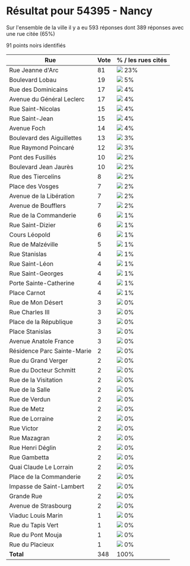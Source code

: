 # Résultat pour 54395 - Nancy

Sur l'ensemble de la ville il y a eu 593 réponses dont 389 réponses avec une rue citée (65%)

91 points noirs identifiés

| Rue | Vote | % / les rues cités|
|-----|------|-------------------|
| Rue Jeanne d'Arc | 81 | <img src="../../img/bar_23.gif" />&nbsp;23%|
| Boulevard Lobau | 19 | <img src="../../img/bar_5.gif" />&nbsp;5%|
| Rue des Dominicains | 17 | <img src="../../img/bar_4.gif" />&nbsp;4%|
| Avenue du Général Leclerc | 17 | <img src="../../img/bar_4.gif" />&nbsp;4%|
| Rue Saint-Nicolas | 15 | <img src="../../img/bar_4.gif" />&nbsp;4%|
| Rue Saint-Jean | 15 | <img src="../../img/bar_4.gif" />&nbsp;4%|
| Avenue Foch | 14 | <img src="../../img/bar_4.gif" />&nbsp;4%|
| Boulevard des Aiguillettes | 13 | <img src="../../img/bar_3.gif" />&nbsp;3%|
| Rue Raymond Poincaré | 12 | <img src="../../img/bar_3.gif" />&nbsp;3%|
| Pont des Fusillés | 10 | <img src="../../img/bar_2.gif" />&nbsp;2%|
| Boulevard Jean Jaurès | 10 | <img src="../../img/bar_2.gif" />&nbsp;2%|
| Rue des Tiercelins | 8 | <img src="../../img/bar_2.gif" />&nbsp;2%|
| Place des Vosges | 7 | <img src="../../img/bar_2.gif" />&nbsp;2%|
| Avenue de la Libération | 7 | <img src="../../img/bar_2.gif" />&nbsp;2%|
| Avenue de Boufflers | 7 | <img src="../../img/bar_2.gif" />&nbsp;2%|
| Rue de la Commanderie | 6 | <img src="../../img/bar_1.gif" />&nbsp;1%|
| Rue Saint-Dizier | 6 | <img src="../../img/bar_1.gif" />&nbsp;1%|
| Cours Léopold | 6 | <img src="../../img/bar_1.gif" />&nbsp;1%|
| Rue de Malzéville | 5 | <img src="../../img/bar_1.gif" />&nbsp;1%|
| Rue Stanislas | 4 | <img src="../../img/bar_1.gif" />&nbsp;1%|
| Rue Saint-Léon | 4 | <img src="../../img/bar_1.gif" />&nbsp;1%|
| Rue Saint-Georges | 4 | <img src="../../img/bar_1.gif" />&nbsp;1%|
| Porte Sainte-Catherine | 4 | <img src="../../img/bar_1.gif" />&nbsp;1%|
| Place Carnot | 4 | <img src="../../img/bar_1.gif" />&nbsp;1%|
| Rue de Mon Désert | 3 | <img src="../../img/bar_0.gif" />&nbsp;0%|
| Rue Charles III | 3 | <img src="../../img/bar_0.gif" />&nbsp;0%|
| Place de la République | 3 | <img src="../../img/bar_0.gif" />&nbsp;0%|
| Place Stanislas | 3 | <img src="../../img/bar_0.gif" />&nbsp;0%|
| Avenue Anatole France | 3 | <img src="../../img/bar_0.gif" />&nbsp;0%|
| Résidence Parc Sainte-Marie | 2 | <img src="../../img/bar_0.gif" />&nbsp;0%|
| Rue du Grand Verger | 2 | <img src="../../img/bar_0.gif" />&nbsp;0%|
| Rue du Docteur Schmitt | 2 | <img src="../../img/bar_0.gif" />&nbsp;0%|
| Rue de la Visitation | 2 | <img src="../../img/bar_0.gif" />&nbsp;0%|
| Rue de la Salle | 2 | <img src="../../img/bar_0.gif" />&nbsp;0%|
| Rue de Verdun | 2 | <img src="../../img/bar_0.gif" />&nbsp;0%|
| Rue de Metz | 2 | <img src="../../img/bar_0.gif" />&nbsp;0%|
| Rue de Lorraine | 2 | <img src="../../img/bar_0.gif" />&nbsp;0%|
| Rue Victor | 2 | <img src="../../img/bar_0.gif" />&nbsp;0%|
| Rue Mazagran | 2 | <img src="../../img/bar_0.gif" />&nbsp;0%|
| Rue Henri Déglin | 2 | <img src="../../img/bar_0.gif" />&nbsp;0%|
| Rue Gambetta | 2 | <img src="../../img/bar_0.gif" />&nbsp;0%|
| Quai Claude Le Lorrain | 2 | <img src="../../img/bar_0.gif" />&nbsp;0%|
| Place de la Commanderie | 2 | <img src="../../img/bar_0.gif" />&nbsp;0%|
| Impasse de Saint-Lambert | 2 | <img src="../../img/bar_0.gif" />&nbsp;0%|
| Grande Rue | 2 | <img src="../../img/bar_0.gif" />&nbsp;0%|
| Avenue de Strasbourg | 2 | <img src="../../img/bar_0.gif" />&nbsp;0%|
| Viaduc Louis Marin | 1 | <img src="../../img/bar_0.gif" />&nbsp;0%|
| Rue du Tapis Vert | 1 | <img src="../../img/bar_0.gif" />&nbsp;0%|
| Rue du Pont Mouja | 1 | <img src="../../img/bar_0.gif" />&nbsp;0%|
| Rue du Placieux | 1 | <img src="../../img/bar_0.gif" />&nbsp;0%|
| **Total** | 348 | 100%|
